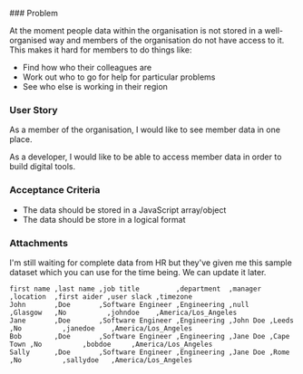 ### Problem

At the moment people data within the organisation is not stored in a well-organised way and members of the organisation do not have access to it. This makes it hard for members to do things like:

- Find how who their colleagues are
- Work out who to go for help for particular problems
- See who else is working in their region

### User Story

As a member of the organisation, I would like to see member data in one place.

As a developer, I would like to be able to access member data in order to build digital tools.

### Acceptance Criteria

- The data should be stored in a JavaScript array/object
- The data should be store in a logical format

### Attachments

I'm still waiting for complete data from HR but they've given me this sample dataset which you can use for the time being. We can update it later.

```csv
first name ,last name ,job title         ,department  ,manager  ,location  ,first aider ,user slack ,timezone
John       ,Doe       ,Software Engineer ,Engineering ,null     ,Glasgow   ,No          ,johndoe    ,America/Los_Angeles
Jane       ,Doe       ,Software Engineer ,Engineering ,John Doe ,Leeds     ,No          ,janedoe    ,America/Los_Angeles
Bob        ,Doe       ,Software Engineer ,Engineering ,Jane Doe ,Cape Town ,No          ,bobdoe     ,America/Los_Angeles
Sally      ,Doe       ,Software Engineer ,Engineering ,Jane Doe ,Rome      ,No          ,sallydoe   ,America/Los_Angeles
```
